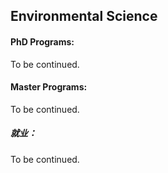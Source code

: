 ## Environmental Science

#### PhD Programs:

To be continued.

#### Master Programs:

To be continued.

##### 就业：

To be continued.

